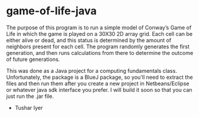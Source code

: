 # game-of-life-java
The purpose of this program is to run a simple model of Conway’s Game of Life in which the game is played on a 30X30 2D array grid. Each cell can be either alive or dead, and this status is determined by the amount of neighbors present for each cell. The program randomly generates the first generation, and then runs calculations from there to determine the outcome of future generations.

This was done as a Java project for a computing fundamentals class. Unfortunately, the package is a BlueJ package, so you'll need to extract the files and then run them after you create a new project in Netbeans/Eclipse or whatever java sdk interface you prefer. I will build it soon so that you can just run the .jar file.

 - Tushar Iyer
